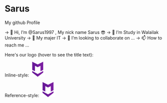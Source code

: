 # Sarus
My github Profile

-> 👋 Hi, I’m @Sarus1997 , My nick name Sarus 😎
-> 🏫 I’m Study in Walailak University
-> 🌱 My majer IT
-> 💞️ I’m looking to collaborate on ...
-> 📫 How to reach me ...


Here's our logo (hover to see the title text):

Inline-style: 
![alt text](https://github.com/adam-p/markdown-here/raw/master/src/common/images/icon48.png "Logo Title Text 1")

Reference-style: 
![alt text][logo]

[logo]: https://github.com/adam-p/markdown-here/raw/master/src/common/images/icon48.png "Logo Title Text 2"
